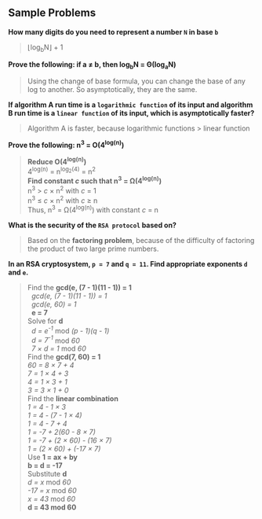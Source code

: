 ## Sample Problems

__How many digits do you need to represent a number `N` in base `b`__  
> &lfloor;log<sub>b</sub>N&rfloor; + 1

__Prove the following: if a &#8800; b, then log<sub>b</sub>N = &Theta;(log<sub>a</sub>N)__  
> Using the change of base formula, you can change the base of any log to another. So asymptotically, they are the same.

__If algorithm A run time is a `logarithmic function` of its input and algorithm B run time is a `linear function` of its input, which is asymptotically faster?__
> Algorithm A is faster, because logarithmic functions &gt; linear function

__Prove the following: n<sup>3</sup> = O(4<sup>log(n)</sup>)__
> __Reduce O(4<sup>log(n)</sup>)__  
> 4<sup>log(n)</sup> = n<sup>log<sub>2</sub>(4)</sup> = n<sup>2</sup>  
> __Find constant _c_ such that n<sup>3</sup> = &Omega;(4<sup>log(n)</sup>)__  
> n<sup>3</sup> &gt; _c_ &times; n<sup>2</sup> with _c_ = 1  
> n<sup>3</sup> &le; _c_ &times; n<sup>2</sup> with _c_ &ge; n  
> Thus, n<sup>3</sup> = &Omega;(4<sup>log(n)</sup>) with constant _c_ = n

__What is the security of the `RSA protocol` based on?__
> Based on the __factoring problem__, because of the difficulty of factoring the product of two large prime numbers.

__In an RSA cryptosystem, `p = 7` and `q = 11`. Find appropriate exponents `d` and `e`.__  
> Find the __gcd(e, (7 - 1)(11 - 1)) = 1__  
> &nbsp;&nbsp;_gcd(e, (7 - 1)(11 - 1)) = 1_  
> &nbsp;&nbsp;_gcd(e, 60) = 1_  
> &nbsp;&nbsp;__e = 7__  
> Solve for __d__  
> &nbsp;&nbsp;_d = e<sup>-1</sup>_ mod _(p - 1)(q - 1)_  
> &nbsp;&nbsp;_d = 7<sup>-1</sup>_ mod _60_  
> &nbsp;&nbsp;_7 &times; d = 1_ mod _60_  
> Find the __gcd(7, 60) = 1__  
>	_60 = 8 &times; 7 + 4_  
>	_7 = 1 &times; 4 + 3_  
>	_4 = 1 &times; 3 + 1_  
>	_3 = 3 &times; 1 + 0_  
> Find the __linear combination__  
>	_1 = 4 - 1 &times; 3_  
>	_1 = 4 - (7 - 1 &times; 4)_  
>	_1 = 4 - 7 + 4_  
>	_1 = -7 + 2(60 - 8 &times; 7)_  
>	_1 = -7 + (2 &times; 60) - (16 &times; 7)_  
>	_1 = (2 &times; 60) + (-17 &times; 7)_  
> Use __1 = ax + by__  
>	__b = d = -17__  
> Substitute __d__  
>	_d = x_ mod _60_  
>	_-17 = x_ mod _60_  
>	_x = 43_ mod _60_  
>	__d = 43 mod 60__  



